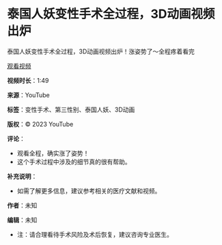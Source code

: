 # 泰国人妖变性手术全过程，3D动画视频出炉

泰国人妖变性手术全过程，3D动画视频出炉！涨姿势了～全程疼着看完

[观看视频](https://www.youtube.com/watch?v=XXXXXX) 

**视频时长**：1:49

**来源**：YouTube

**标签**：变性手术、第三性别、泰国人妖、3D动画

**版权**：© 2023 YouTube

**评论**：
- 观看全程，确实涨了姿势！
- 这个手术过程中涉及的细节真的很有帮助。

**补充说明**：
- 如需了解更多信息，建议参考相关的医疗文献和视频。

**作者**：未知

**编辑**：未知

* 注：请合理看待手术风险及术后恢复，建议咨询专业医生。
